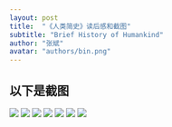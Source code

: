 ```yaml
---
layout: post
title:  "《人类简史》读后感和截图"
subtitle: "Brief History of Humankind"
author: "张斌"
avatar: "authors/bin.png"
---
```


## 以下是截图

![](./content/images/brief-history-of-humankind/screenshot_2016_08_24T23_38_08+0759.png)
![](./content/images/brief-history-of-humankind/screenshot_2016_08_24T23_38_15+0759.png)
![](./content/images/brief-history-of-humankind/screenshot_2016_08_24T23_41_31+0759.png)
![](./content/images/brief-history-of-humankind/screenshot_2016_08_24T23_41_39+0759.png)
![](./content/images/brief-history-of-humankind/screenshot_2016_08_24T23_52_29+0759.png)
![](./content/images/brief-history-of-humankind/screenshot_2016_08_26T07_15_30+0759.png)
![](./content/images/brief-history-of-humankind/screenshot_2016_08_26T07_15_49+0759.png)
